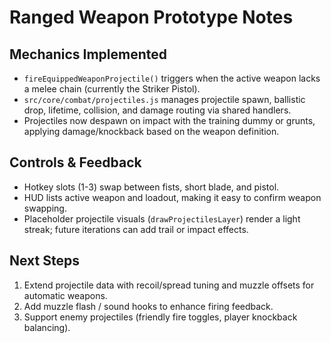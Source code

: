 ﻿# Ranged Weapon Prototype Notes

## Mechanics Implemented
- `fireEquippedWeaponProjectile()` triggers when the active weapon lacks a melee chain (currently the Striker Pistol).
- `src/core/combat/projectiles.js` manages projectile spawn, ballistic drop, lifetime, collision, and damage routing via shared handlers.
- Projectiles now despawn on impact with the training dummy or grunts, applying damage/knockback based on the weapon definition.

## Controls & Feedback
- Hotkey slots (1-3) swap between fists, short blade, and pistol.
- HUD lists active weapon and loadout, making it easy to confirm weapon swapping.
- Placeholder projectile visuals (`drawProjectilesLayer`) render a light streak; future iterations can add trail or impact effects.

## Next Steps
1. Extend projectile data with recoil/spread tuning and muzzle offsets for automatic weapons.
2. Add muzzle flash / sound hooks to enhance firing feedback.
3. Support enemy projectiles (friendly fire toggles, player knockback balancing).

